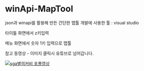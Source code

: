 # winApi-MapTool
json과 winapi를 활용해 만든 간단한 맵툴
개발에 사용한 툴 : visual studio

타이틀 화면에서 z키입력

메뉴 화면에서 숫자 1키 입력으로 맵툴

참고 동영상 - 이미지 클릭시 유튜브로 넘어갑니다.

[![sga별의커비 포폴영상](https://img.youtube.com/vi/qrEOZnrhPaU/0.jpg)](https://youtu.be/qrEOZnrhPaU?t=0s)
